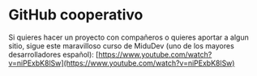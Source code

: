 # GitHub cooperativo

Si quieres hacer un proyecto con compañeros o quieres aportar a algun sitio, sigue este maravilloso curso de MiduDev (uno de los mayores desarrolladores español): [https://www.youtube.com/watch?v=niPExbK8lSw](https://www.youtube.com/watch?v=niPExbK8lSw)
